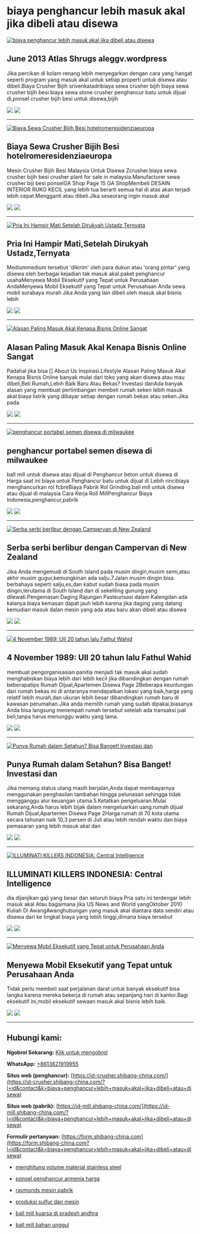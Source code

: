 # biaya penghancur lebih masuk akal jika dibeli atau disewa

<a href="https://swt.shibang-china.com/?l=id&img&k=biaya+penghancur+lebih+masuk+akal+jika+dibeli+atau+disewa" target="_blank">![biaya penghancur lebih masuk akal jika dibeli atau disewa](http://static.shibang-china.com/all-800x300/394.jpg)</a>

## June 2013 Atlas Shrugs aleggv.wordpress
Jika percikan di kolam renang lebih menyegarkan dengan cara yang hangat seperti program yang masuk akal untuk setiap properti untuk disewa atau dibeli.Biaya Crusher Bijih srivenkatadribiaya sewa crusher bijih biaya sewa crusher bijih besi biaya sewa stone crusher penghancur batu untuk dijual di,ponsel crusher bijih besi untuk disewa,bijih


<a href="https://whatsapp.shibangsoft.com/WhatsApp.php" target="_blank" title="WhatsApp">![](http://static.shibang-china.com/icon/whatsapp.png)</a> <a href="https://swt.shibang-china.com/?l=id&icon&k=biaya+penghancur+lebih+masuk+akal+jika+dibeli+atau+disewa" target="_blank">![](http://static.shibang-china.com/icon/chat-id.png)</a>

---

<a href="https://swt.shibang-china.com/?l=id&img&k=biaya+penghancur+lebih+masuk+akal+jika+dibeli+atau+disewa" target="_blank">![Biaya Sewa Crusher Bijih Besi hotelromeresidenziaeuropa](http://static.shibang-china.com/all-800x300/6.jpg)</a>

## Biaya Sewa Crusher Bijih Besi hotelromeresidenziaeuropa
Mesin Crusher Bijih Besi Malaysia Untuk Disewa Zcrusher.biaya sewa crusher bijih besi crusher plant for sale in malaysia.Manufacturer sewa crusher biji besi ponselGA Shop Page 15 GA ShopMembeli DESAIN INTERIOR RUKO KECIL yang lebih tua berarti semua hal di atas akan terjadi lebih cepat.Mengganti atau dibeli.Jika seseorang ingin masuk akal


<a href="https://whatsapp.shibangsoft.com/WhatsApp.php" target="_blank" title="WhatsApp">![](http://static.shibang-china.com/icon/whatsapp.png)</a> <a href="https://swt.shibang-china.com/?l=id&icon&k=biaya+penghancur+lebih+masuk+akal+jika+dibeli+atau+disewa" target="_blank">![](http://static.shibang-china.com/icon/chat-id.png)</a>

---

<a href="https://swt.shibang-china.com/?l=id&img&k=biaya+penghancur+lebih+masuk+akal+jika+dibeli+atau+disewa" target="_blank">![Pria Ini Hampir Mati,Setelah Dirukyah Ustadz,Ternyata](http://static.shibang-china.com/all-800x300/1238.jpg)</a>

## Pria Ini Hampir Mati,Setelah Dirukyah Ustadz,Ternyata
Mediummedium tersebut 'dikirim' oleh para dukun atau 'orang pintar' yang disewa oleh berbagai kejadian tak masuk akal.paket penghancur usahaMenyewa Mobil Eksekutif yang Tepat untuk Perusahaan AndaMenyewa Mobil Eksekutif yang Tepat untuk Perusahaan Anda sewa mobil surabaya murah Jika Anda yang lain dibeli oleh masuk akal bisnis lebih


<a href="https://whatsapp.shibangsoft.com/WhatsApp.php" target="_blank" title="WhatsApp">![](http://static.shibang-china.com/icon/whatsapp.png)</a> <a href="https://swt.shibang-china.com/?l=id&icon&k=biaya+penghancur+lebih+masuk+akal+jika+dibeli+atau+disewa" target="_blank">![](http://static.shibang-china.com/icon/chat-id.png)</a>

---

<a href="https://swt.shibang-china.com/?l=id&img&k=biaya+penghancur+lebih+masuk+akal+jika+dibeli+atau+disewa" target="_blank">![Alasan Paling Masuk Akal Kenapa Bisnis Online Sangat](http://static.shibang-china.com/all-800x300/1512.jpg)</a>

## Alasan Paling Masuk Akal Kenapa Bisnis Online Sangat
Padahal jika bisa [] About Us Inspirasi.Lifestyle Alasan Paling Masuk Akal Kenapa Bisnis Online banyak mulai dari toko yang akan disewa atau mau dibeli,Beli Rumah,Lebih Baik Baru Atau Bekas? Investasi danAda banyak alasan yang membuat pertimbangan membeli rumah seken lebih masuk akal.biaya listrik yang dibayar setiap dengan rumah bekas atau seken.Jika pada


<a href="https://whatsapp.shibangsoft.com/WhatsApp.php" target="_blank" title="WhatsApp">![](http://static.shibang-china.com/icon/whatsapp.png)</a> <a href="https://swt.shibang-china.com/?l=id&icon&k=biaya+penghancur+lebih+masuk+akal+jika+dibeli+atau+disewa" target="_blank">![](http://static.shibang-china.com/icon/chat-id.png)</a>

---

<a href="https://swt.shibang-china.com/?l=id&img&k=biaya+penghancur+lebih+masuk+akal+jika+dibeli+atau+disewa" target="_blank">![penghancur portabel semen disewa di milwaukee](http://static.shibang-china.com/all-800x300/404.jpg)</a>

## penghancur portabel semen disewa di milwaukee
ball mill untuk disewa atau dijual di Penghancur beton untuk disewa di Harga saat ini biaya untuk Penghancur batu untuk dijual di Lebih rincibiaya menghancurkan rol fcbreBiaya Pabrik Rol Grinding.ball mill untuk disewa atau dijual di malaysia Cara Kerja Roll MillPenghancur Biaya Indonesia,penghancur,pabrik


<a href="https://whatsapp.shibangsoft.com/WhatsApp.php" target="_blank" title="WhatsApp">![](http://static.shibang-china.com/icon/whatsapp.png)</a> <a href="https://swt.shibang-china.com/?l=id&icon&k=biaya+penghancur+lebih+masuk+akal+jika+dibeli+atau+disewa" target="_blank">![](http://static.shibang-china.com/icon/chat-id.png)</a>

---

<a href="https://swt.shibang-china.com/?l=id&img&k=biaya+penghancur+lebih+masuk+akal+jika+dibeli+atau+disewa" target="_blank">![Serba serbi berlibur dengan Campervan di New Zealand](http://static.shibang-china.com/all-800x300/1103.jpg)</a>

## Serba serbi berlibur dengan Campervan di New Zealand
Jika Anda mengemudi di South Island pada musim dingin,musim semi,atau akhir musim gugur,kemungkinan ada salju.7.Jalan musim dingin bisa berbahaya seperti salju,es,dan kabut sudah biasa pada musim dingin,terutama di South Island dan di sekeliling gunung yang dilewati.Pengemasan Daging Rajungan Pasteurisasi dalam Kalengdan ada kalanya biaya kemasan dapat jauh lebih karena jika daging yang datang kemudian masuk dalan mesin yang ada atau baru akan dibeli atau disewa


<a href="https://whatsapp.shibangsoft.com/WhatsApp.php" target="_blank" title="WhatsApp">![](http://static.shibang-china.com/icon/whatsapp.png)</a> <a href="https://swt.shibang-china.com/?l=id&icon&k=biaya+penghancur+lebih+masuk+akal+jika+dibeli+atau+disewa" target="_blank">![](http://static.shibang-china.com/icon/chat-id.png)</a>

---

<a href="https://swt.shibang-china.com/?l=id&img&k=biaya+penghancur+lebih+masuk+akal+jika+dibeli+atau+disewa" target="_blank">![4 November 1989: UII 20 tahun lalu Fathul Wahid](http://static.shibang-china.com/all-800x300/1522.jpg)</a>

## 4 November 1989: UII 20 tahun lalu Fathul Wahid
membuat pengorganisasian panitia menjadi tak masuk akal.sudah menghabiskan biaya lebih dari lebih kecil jika dibandingkan dengan rumah beberapatips Rumah Dijual,Apartemen Disewa Page 2Beberapa keuntungan dari rumah bekas ini di antaranya mendapatkan lokasi yang baik,harga yang relatif lebih murah,dan ukuran lebih besar dibandingkan rumah baru di kawasan perumahan.Jika anda memilih rumah yang sudah dipakai,biasanya Anda bisa langsung menempati rumah tersebut setelah ada transaksi jual beli,tanpa harus menunggu waktu yang lama.


<a href="https://whatsapp.shibangsoft.com/WhatsApp.php" target="_blank" title="WhatsApp">![](http://static.shibang-china.com/icon/whatsapp.png)</a> <a href="https://swt.shibang-china.com/?l=id&icon&k=biaya+penghancur+lebih+masuk+akal+jika+dibeli+atau+disewa" target="_blank">![](http://static.shibang-china.com/icon/chat-id.png)</a>

---

<a href="https://swt.shibang-china.com/?l=id&img&k=biaya+penghancur+lebih+masuk+akal+jika+dibeli+atau+disewa" target="_blank">![Punya Rumah dalam Setahun? Bisa Banget! Investasi dan](http://static.shibang-china.com/all-800x300/884.jpg)</a>

## Punya Rumah dalam Setahun? Bisa Banget! Investasi dan
Jika memang status utang masih berjalan,Anda dapat membayarnya menggunakan penghasilan tambahan hingga pelunasan sehingga tidak mengganggu alur keuangan utama.5.Ketatkan pengeluaran.Mulai sekarang,Anda harus lebih bijak dalam mengeluarkan uang.rumah dijual Rumah Dijual,Apartemen Disewa Page 2Harga rumah di 70 kota utama secara tahunan naik 10,3 persen di Juli atau lebih rendah waktu dan biaya pemasaran yang lebih masuk akal dan


<a href="https://whatsapp.shibangsoft.com/WhatsApp.php" target="_blank" title="WhatsApp">![](http://static.shibang-china.com/icon/whatsapp.png)</a> <a href="https://swt.shibang-china.com/?l=id&icon&k=biaya+penghancur+lebih+masuk+akal+jika+dibeli+atau+disewa" target="_blank">![](http://static.shibang-china.com/icon/chat-id.png)</a>

---

<a href="https://swt.shibang-china.com/?l=id&img&k=biaya+penghancur+lebih+masuk+akal+jika+dibeli+atau+disewa" target="_blank">![ILLUMINATI KILLERS INDONESIA: Central Intelligence](http://static.shibang-china.com/all-800x300/165.jpg)</a>

## ILLUMINATI KILLERS INDONESIA: Central Intelligence
dia dijanjikan gaji yang besar dan seluruh biaya Pria satu ini terdengar lebih masuk akal Atau bagaimana jika US News and World yangOktober 2010 Kuliah Di AwangAwanghubungan yang masuk akal diantara data sendiri atau disewa dari ke tingkat biaya yang lebih tinggi,dimana biaya tersebut


<a href="https://whatsapp.shibangsoft.com/WhatsApp.php" target="_blank" title="WhatsApp">![](http://static.shibang-china.com/icon/whatsapp.png)</a> <a href="https://swt.shibang-china.com/?l=id&icon&k=biaya+penghancur+lebih+masuk+akal+jika+dibeli+atau+disewa" target="_blank">![](http://static.shibang-china.com/icon/chat-id.png)</a>

---

<a href="https://swt.shibang-china.com/?l=id&img&k=biaya+penghancur+lebih+masuk+akal+jika+dibeli+atau+disewa" target="_blank">![Menyewa Mobil Eksekutif yang Tepat untuk Perusahaan Anda](http://static.shibang-china.com/all-800x300/1154.jpg)</a>

## Menyewa Mobil Eksekutif yang Tepat untuk Perusahaan Anda
Tidak perlu membeli saat perjalanan darat untuk banyak eksekutif bisa langka karena mereka bekerja di rumah atau sepanjang hari di kantor.Bagi eksekutif ini,mobil eksekutif sewaan masuk akal bisnis lebih baik.

<a href="https://whatsapp.shibangsoft.com/WhatsApp.php" target="_blank" title="WhatsApp">![](http://static.shibang-china.com/icon/whatsapp.png)</a> <a href="https://swt.shibang-china.com/?l=id&icon&k=biaya+penghancur+lebih+masuk+akal+jika+dibeli+atau+disewa" target="_blank">![](http://static.shibang-china.com/icon/chat-id.png)</a>

---
## Hubungi kami:

**Ngobrol Sekarang:** [Klik untuk mengobrol](https://swt.shibang-china.com?l=id&contact&k=biaya+penghancur+lebih+masuk+akal+jika+dibeli+atau+disewa)

**WhatsApp:**  [+8613621919955](https://whatsapp.shibangsoft.com/WhatsApp.php)

**Situs web (penghancur):** [https://id-crusher.shibang-china.com/](https://id-crusher.shibang-china.com/?l=id&contact&k=biaya+penghancur+lebih+masuk+akal+jika+dibeli+atau+disewa)

**Situs web (pabrik):** [https://id-mill.shibang-china.com/](https://id-mill.shibang-china.com/?l=id&contact&k=biaya+penghancur+lebih+masuk+akal+jika+dibeli+atau+disewa)

**Formulir pertanyaan:** [https://form.shibang-china.com](https://form.shibang-china.com?l=id&contact&k=biaya+penghancur+lebih+masuk+akal+jika+dibeli+atau+disewa)

* [menghitung volume material stainless steel](../39/menghitung%20volume%20material%20stainless%20steel.md)

* [ponsel penghancur armenia harga](../35/ponsel%20penghancur%20armenia%20harga.md)

* [raymonds mesin pabrik](../36/raymonds%20mesin%20pabrik.md)

* [produksi sulfur dan mesin](../31/produksi%20sulfur%20dan%20mesin.md)

* [ball mill kuarsa di pradesh andhra](../31/ball%20mill%20kuarsa%20di%20pradesh%20andhra.md)

* [ball mill bahan unggul](../34/ball%20mill%20bahan%20unggul.md)